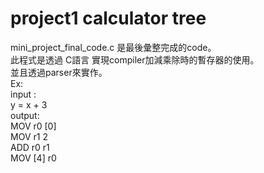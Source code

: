 # project1 calculator tree

mini_project_final_code.c 是最後彙整完成的code。                                                                                             
此程式是透過 C語言 實現compiler加減乘除時的暫存器的使用。                                                                                       
並且透過parser來實作。                                                                                                                       
Ex:                                                                                                                                       
input :                                                                                                                                   
y = x + 3                                                                                                                                 
output:                                                                                                                                   
MOV r0 [0]                                                                                                                                 
MOV r1  2                                                                                                                                 
ADD r0  r1                                                                                                                                 
MOV [4] r0
